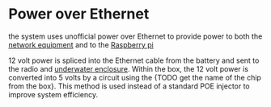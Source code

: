 # Power over Ethernet
the system uses unofficial power over Ethernet to provide power to both the [network equipment](./connectivity) and to the [Raspberry pi](./Raspberry-pi)

12 volt power is spliced into the Ethernet cable from the battery and sent to the radio and [underwater enclosure](./enclosure).  Within the box, the 12 volt power is converted into 5 volts by a circuit using the {TODO get the name of the chip from the box}.  This method is used instead of a standard POE injector to improve system efficiency.